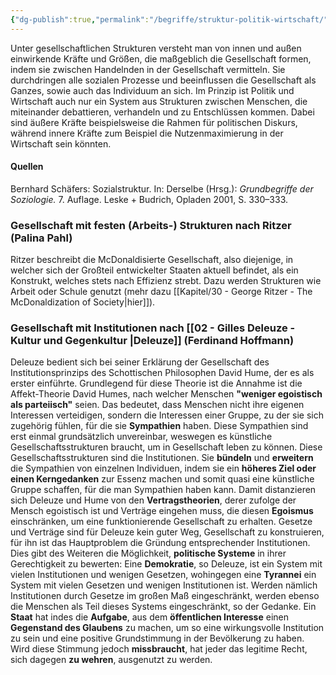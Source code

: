 ```yaml
---
{"dg-publish":true,"permalink":"/begriffe/struktur-politik-wirtschaft/","noteIcon":"3","created":"2023-04-26T12:47:09.952+02:00","updated":"2023-06-04T22:02:21.502+02:00"}
---
```

 
 
Unter gesellschaftlichen Strukturen versteht man von innen und außen einwirkende Kräfte und Größen, die maßgeblich die Gesellschaft formen, indem sie zwischen Handelnden in der Gesellschaft vermitteln. Sie durchdringen alle sozialen Prozesse und beeinflussen die Gesellschaft als Ganzes, sowie auch das Individuum an sich.
Im Prinzip ist Politik und Wirtschaft auch nur ein System aus Strukturen zwischen Menschen, die miteinander debattieren, verhandeln und zu Entschlüssen kommen. Dabei sind äußere Kräfte beispielsweise die Rahmen für politischen Diskurs, während innere Kräfte zum Beispiel die Nutzenmaximierung in der Wirtschaft sein könnten.

#### Quellen
Bernhard Schäfers: Sozialstruktur. In: Derselbe (Hrsg.): _Grundbegriffe der Soziologie._ 7. Auflage. Leske + Budrich, Opladen 2001, S. 330–333.

### Gesellschaft mit festen (Arbeits-) Strukturen nach Ritzer (Palina Pahl)
Ritzer beschreibt die McDonaldisierte Gesellschaft, also diejenige, in welcher sich der Großteil entwickelter Staaten aktuell befindet, als ein Konstrukt, welches stets nach Effizienz strebt. Dazu werden Strukturen wie Arbeit oder Schule genutzt (mehr dazu [[Kapitel/30 - George Ritzer - The McDonaldization of Society\|hier]]).

### Gesellschaft mit Institutionen nach [[02 - Gilles Deleuze - Kultur und Gegenkultur \|Deleuze]] (Ferdinand Hoffmann)
Deleuze bedient sich bei seiner Erklärung der Gesellschaft des Institutionsprinzips des Schottischen Philosophen David Hume, der es als erster einführte. Grundlegend für diese Theorie ist die Annahme ist die Affekt-Theorie David Humes, nach welcher Menschen **"weniger egoistisch als parteiisch"** seien. Das bedeutet, dass Menschen nicht ihre eigenen Interessen verteidigen, sondern die Interessen einer Gruppe, zu der sie sich zugehörig fühlen, für die sie **Sympathien** haben. Diese Sympathien sind erst einmal grundsätzlich unvereinbar, weswegen es künstliche Gesellschaftsstrukturen braucht, um in Gesellschaft leben zu können. Diese Gesellschaftsstrukturen sind die Institutionen. Sie **bündeln** und **erweitern** die Sympathien von einzelnen Individuen, indem sie ein **höheres Ziel oder einen Kerngedanken** zur Essenz machen und somit quasi eine künstliche Gruppe schaffen, für die man Sympathien haben kann.
Damit distanzieren sich Deleuze und Hume von den **Vertragstheorien**, derer zufolge der Mensch egoistisch ist und Verträge eingehen muss, die diesen **Egoismus** einschränken, um eine funktionierende Gesellschaft zu erhalten. Gesetze und Verträge sind für Deleuze kein guter Weg, Gesellschaft zu konstruieren, für ihn ist das Hauptproblem die Gründung entsprechender Institutionen.
Dies gibt des Weiteren die Möglichkeit, **politische Systeme** in ihrer Gerechtigkeit zu bewerten:
Eine **Demokratie**, so Deleuze, ist ein System mit vielen Institutionen und wenigen Gesetzen, wohingegen eine **Tyrannei** ein System mit vielen Gesetzen und wenigen Institutionen ist. Werden nämlich Institutionen durch Gesetze im großen Maß eingeschränkt, werden ebenso die Menschen als Teil dieses Systems eingeschränkt, so der Gedanke.
Ein **Staat** hat indes die **Aufgabe**, aus dem **öffentlichen Interesse** einen **Gegenstand des Glaubens** zu machen, um so eine wirkungsvolle Institution zu sein und eine positive Grundstimmung in der Bevölkerung zu haben. Wird diese Stimmung jedoch **missbraucht**, hat jeder das legitime Recht, sich dagegen **zu wehren**, ausgenutzt zu werden.